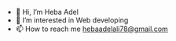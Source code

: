 - 👋 Hi, I’m Heba Adel
- 👀 I’m interested in Web developing
- 📫 How to reach me hebaadelali78@gmail.com

<!---
Hebaade/Hebaade is a ✨ special ✨ repository because its `README.md` (this file) appears on your GitHub profile.
You can click the Preview link to take a look at your changes.
--->
